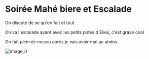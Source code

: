 # Soirée Mahé biere et Escalade 
On discute de se qu'on fait et tout 

On va l'escalade avant avec les petits potes d'Elies, c'est grave cool

On fait plein de muscu après je vais avoir mal au abdos

![image_0](images/image_156.jpg)